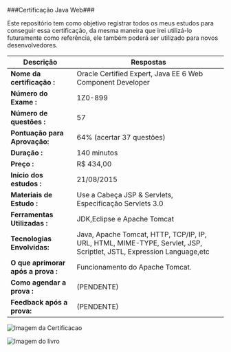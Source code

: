 ###Certificação Java Web###

Este repositório tem como objetivo registrar todos os meus estudos para conseguir essa certificação, da mesma maneira que irei utilizá-lo futuramente como referência, ele também poderá ser utilizado para novos desenvolvedores.

Descrição | Respostas 
--------- | ------------
**Nome da certificação    :** | Oracle Certified Expert, Java EE 6 Web Component Developer
**Número do Exame         :** | 1Z0-899
**Número de questões      :** | 57
**Pontuação para Aprovação:** | 64% (acertar 37 questões)
**Duração                 :** | 140 minutos 
**Preço                   :** | R$ 434,00
**Início dos estudos :** | 21/08/2015
**Materiais de Estudo :** | Use a Cabeça JSP & Servlets, Especificação Servlets 3.0
**Ferramentas Utilizadas :** | JDK,Eclipse e Apache Tomcat
**Tecnologias Envolvidas:** | Java, Apache Tomcat, HTTP, TCP/IP, IP, URL, HTML, MIME-TYPE, Servlet, JSP, Scriptlet, JSTL, Expression Language,etc
**O que aprimorar após a prova :** | Funcionamento do Apache Tomcat.
**Como agendar a prova :** | (PENDENTE)
**Feedback após a prova:** | (PENDENTE)


![Imagem da Certificacao](http://s28.postimg.org/sva77qszv/phpv1oh_Lo.jpg)

![Imagem do livro](http://isuba.s8.com.br/produtos/01/00/item/6829/4/6829450G1.jpg)
